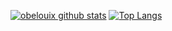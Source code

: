 <link href="style.css" rel="stylesheet"></link>

[![obelouix github stats](https://github-readme-stats.vercel.app/api?username=obelouix)](https://github.com/anuraghazra/github-readme-stats)
[![Top Langs](https://github-readme-stats.vercel.app/api/top-langs/?username=obelouix)](https://github.com/anuraghazra/github-readme-stats)
<!--
**obelouix/obelouix** is a ✨ _special_ ✨ repository because its `README.md` (this file) appears on your GitHub profile.

Here are some ideas to get you started:

- 🔭 I’m currently working on ...
- 🌱 I’m currently learning ...
- 👯 I’m looking to collaborate on ...
- 🤔 I’m looking for help with ...
- 💬 Ask me about ...
- 📫 How to reach me: ...
- 😄 Pronouns: ...
- ⚡ Fun fact: ...
-->
